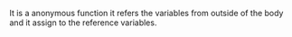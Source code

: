 It is a anonymous function it refers the variables from outside of the body and it assign to the reference variables.